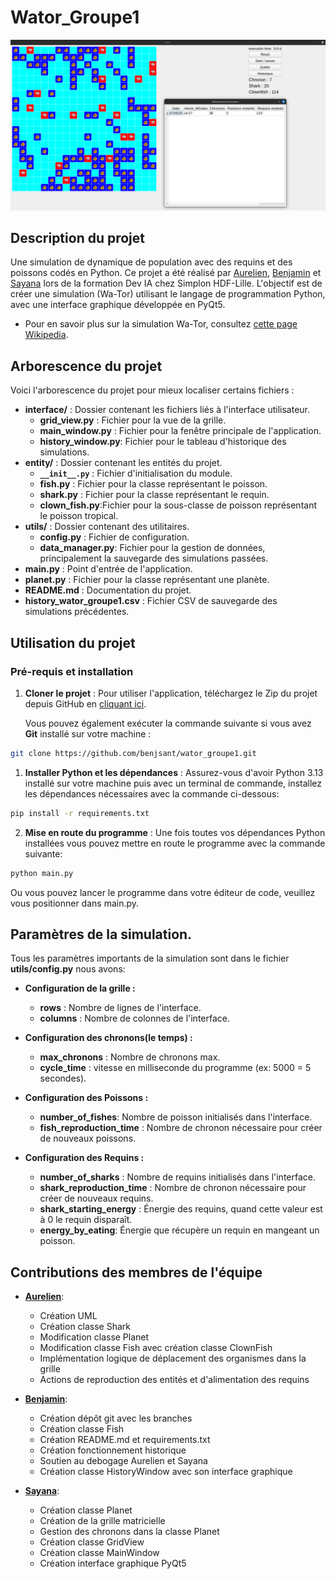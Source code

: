 # Wator_Groupe1
![wator_screen](wator_screen.png)

## Description du projet 

Une simulation de dynamique de population avec des requins et des poissons codés en Python.
Ce projet a été réalisé par [Aurelien](https://github.com/Aurelien-L), [Benjamin](https://github.com/benjsant) et [Sayana](https://github.com/sayana-project) lors de la formation Dev IA chez Simplon HDF-Lille. L'objectif est de créer une simulation (Wa-Tor) utilisant le langage de programmation Python, avec une interface graphique développée en PyQt5.

- Pour en savoir plus sur la simulation Wa-Tor, consultez [cette page Wikipedia](https://en.wikipedia.org/wiki/Wa-Tor).

## Arborescence du projet 

Voici l'arborescence du projet pour mieux localiser certains fichiers : 

- **interface/** : Dossier contenant les fichiers liés à l'interface utilisateur.
  - **grid_view.py** : Fichier pour la vue de la grille.
  - **main_window.py** : Fichier pour la fenêtre principale de l'application.
  - **history_window.py**: Fichier pour le tableau d'historique des simulations. 
- **entity/** : Dossier contenant les entités du projet.
  - **`__init__.py`** : Fichier d'initialisation du module.
  - **fish.py** : Fichier pour la classe représentant le poisson.
  - **shark.py** : Fichier pour la classe représentant le requin.
  - **clown_fish.py**:Fichier pour la sous-classe de poisson représentant le poisson tropical.  
- **utils/** : Dossier contenant des utilitaires.
  - **config.py** : Fichier de configuration.
  - **data_manager.py**: Fichier pour la gestion de données, principalement la sauvegarde des simulations passées.
- **main.py** : Point d'entrée de l'application.
- **planet.py** : Fichier pour la classe représentant une planète.
- **README.md** : Documentation du projet.
- **history_wator_groupe1.csv** : Fichier CSV de sauvegarde des simulations précédentes. 

## Utilisation du projet 

### Pré-requis et installation 

1. **Cloner le projet** : Pour utiliser l'application, téléchargez le Zip du projet depuis GitHub en [cliquant ici](https://github.com/benjsant/wator_groupe1.git).

   Vous pouvez également exécuter la commande suivante si vous avez **Git** installé sur votre machine :

```bash
git clone https://github.com/benjsant/wator_groupe1.git
```

1. **Installer Python et les dépendances** : Assurez-vous d'avoir Python 3.13 installé sur votre machine puis avec un terminal de commande, installez les dépendances nécessaires avec la commande ci-dessous:  
  
```bash
pip install -r requirements.txt
```

2. **Mise en route du programme** : Une fois toutes vos dépendances Python installées vous pouvez mettre en route le programme avec la commande suivante: 
```python
python main.py 
```
Ou vous pouvez lancer le programme dans votre éditeur de code, veuillez vous positionner dans main.py. 

## **Paramètres de la simulation.** 
Tous les paramètres importants de la simulation sont dans le fichier **utils/config.py** nous avons: 

- **Configuration de la grille :**
  - **rows** : Nombre de lignes de l'interface.
  - **columns** : Nombre de colonnes de l'interface.
  
- **Configuration des chronons(le temps) :**
  - **max_chronons** : Nombre de chronons max.
  - **cycle_time** : vitesse en milliseconde du programme (ex: 5000 = 5 secondes).
  
- **Configuration des Poissons :**
  - **number_of_fishes**: Nombre de poisson initialisés dans l'interface. 
  - **fish_reproduction_time** : Nombre de chronon nécessaire pour créer de nouveaux poissons.
  
- **Configuration des Requins :**
  - **number_of_sharks** : Nombre de requins initialisés dans l'interface.
  - **shark_reproduction_time** : Nombre de chronon nécessaire pour créer de nouveaux requins.
  - **shark_starting_energy** : Énergie des requins, quand cette valeur est à 0 le requin disparaît.
  - **energy_by_eating**: Énergie que récupère un requin en mangeant un poisson.  
  
## **Contributions des membres de l'équipe** 
   
- **[Aurelien](https://github.com/Aurelien-L)**: 
  - Création UML 
  - Création classe Shark
  - Modification classe Planet 
  - Modification classe Fish avec création classe ClownFish
  - Implémentation logique de déplacement des organismes dans la grille 
  - Actions de reproduction des entités et d'alimentation des requins 
  
- **[Benjamin](https://github.com/benjsant)**: 
  - Création dépôt git avec les branches 
  - Création classe Fish
  - Création README.md et requirements.txt
  - Création fonctionnement historique 
  - Soutien au debogage Aurelien et Sayana 
  - Création classe HistoryWindow avec son interface graphique 
  
- **[Sayana](https://github.com/sayana-project)**:
  - Création classe Planet 
  - Création de la grille matricielle
  - Gestion des chronons dans la classe Planet 
  - Création classe GridView
  - Création classe MainWindow
  - Création interface graphique PyQt5
  